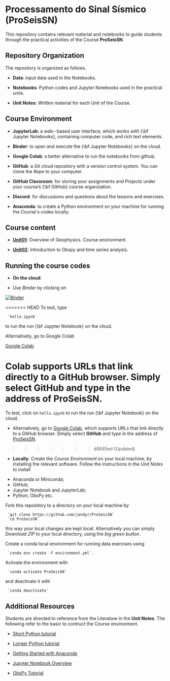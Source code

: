 
# Processamento do Sinal Sísmico (ProSeisSN)

This repository contains relevant material and notebooks to guide students through the practical activities of the Course **ProSeisSN**.

## Repository Organization

The repository is organized as follows.

- **Data**: input data used in the Notebooks.

- **Notebooks**: Python codes and Jupyter Notebooks used in the practical units.

- **Unit Notes**: Written material for each Unit of the Course.

## Course Environment

- **JupyterLab**: a web--based user interface, which works with {\bf Jupyter Notebooks}, containing computer code, and rich text elements.

- **Binder**: to open and execute the {\bf Jupyter Notebooks} on the cloud.

- **Google Colab**: a better alternative to run the notebooks from github.

- **GitHub**: a *Git* cloud repository with a version control system. You can clone the *Repo* to your computer.

- **GitHub Classroom**: for storing your assignments and Projects under your course’s {\bf GitHub} course organization.

- **Discord**: for discussions and questions about the lessons and exercises.

- **Anaconda**: to create a Python environment on your machine for running the Course's codes locally.

## Course content

- [**Unit01**](https://github.com/jandyr/ProSeisSN/tree/main/Unit01): Overview of Geophysics. Course environment.

- [**Unit02**](https://github.com/jandyr/ProSeisSN/tree/main/Unit02): Introduction to Obspy and time series analysis.


## Running the course codes

- **On the cloud**:

* Use *Binder* by clicking on 

 [![Binder](https://mybinder.org/badge_logo.svg)](https://mybinder.org/v2/gh/jandyr/ProSeisSN/main/)

<<<<<<< HEAD
To test, type

     `hello.ipynb`

 to run the run {\bf Jupyter Notebook} on the cloud.

 Alternatively, go to Google Colab

[Google Colab](https://colab.research.google.com/)

Colab supports URLs that link directly to a GitHub browser. Simply select **GitHub** and type in the address of **ProSeisSN**.
=======
To test, click on
     `hello.ipynb`
to run the run {\bf Jupyter Notebook} on the cloud.
 
* Alternatively, go to [Google Colab](https://colab.research.google.com/), which supports URLs that link directly to a GitHub browser. Simply select **GitHub** and type in the address of [ProSeisSN](https://github.com/jandyr/ProSeisSN).
 
>>>>>>> d6645ed (Updated)
 
- **Locally**: Create the *Course Environment* on your local machine, by installing the relevant software. Follow the instructions in the *Unit Notes* to install

* Anaconda or Miniconda;
* GitHub;
* Jupyter Notebook and JupyterLab;
* Python, ObsPy etc.

Fork this repository to a directory on your local machine by

     `git clone https://github.com/jandyr/ProSeisSN`
     `cd ProSeisSN`

this way your local changes are kept *local*. Alternatively you can simply *Download ZIP* to your local directory, using the *big green button*.

Create a conda local environment for running data exercises using

     `conda env create -f environment.yml`.

Activate the environment with

     `conda activate ProSeisSN`

and deactivate it with

     `conda deactivate`

## Additional Resources

Students are directed to reference from the Literature in the **Unit Notes**. The following refer to the basic to contruct the Course environment.

* [Short Python tutorial](https://swcarpentry.github.io/python-novice-inflammation/index.html)

* [Longer Python tutorial](https://docs.python.org/3/tutorial/index.html)
* [Getting Started with Anaconda](https://docs.anaconda.com/anaconda/user-guide/getting-started/)
* [Jupyter Notebook Overview](https://jupyter-notebook.readthedocs.io/en/stable/)
* [ObsPy Tutorial](https://docs.obspy.org/tutorial/)
